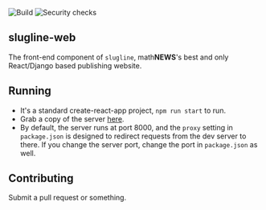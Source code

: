![Build](https://github.com/UWmathNEWS/slugline-web/workflows/Build/badge.svg)
![Security checks](https://github.com/UWmathNEWS/slugline-web/workflows/Security%20checks/badge.svg)

## slugline-web
The front-end component of `slugline`, math**NEWS**'s best and only React/Django based publishing website.

## Running
- It's a standard create-react-app project, `npm run start` to run. 
- Grab a copy of the server [here](https://github.com/UWmathNEWS/slugline-api). 
- By default, the server runs at port 8000, and the `proxy` setting in `package.json` is designed to redirect requests from the dev server to there. If you change the server port, change the port in `package.json` as well.

## Contributing
Submit a pull request or something.
